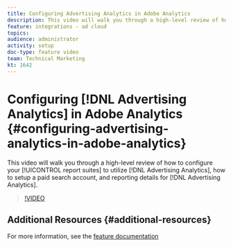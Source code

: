```yaml
---
title: Configuring Advertising Analytics in Adobe Analytics
description: This video will walk you through a high-level review of how to configure your report suite(s) to utilize Advertising Analytics, how to setup a paid search account and reporting details for Advertising Analytics. 
feature: integrations - ad cloud
topics: 
audience: administrator
activity: setup
doc-type: feature video
team: Technical Marketing
kt: 1642
---
```


# Configuring [!DNL Advertising Analytics] in Adobe Analytics {#configuring-advertising-analytics-in-adobe-analytics}

This video will walk you through a high-level review of how to configure your [!UICONTROL report suites] to utilize [!DNL Advertising Analytics], how to setup a paid search account, and reporting details for [!DNL Advertising Analytics].

>[!VIDEO](https://video.tv.adobe.com/v/23119/?quality=12)

## Additional Resources {#additional-resources}

For more information, see the [feature documentation](https://docs.adobe.com/content/help/en/analytics/integration/advertising-analytics/overview.html)

